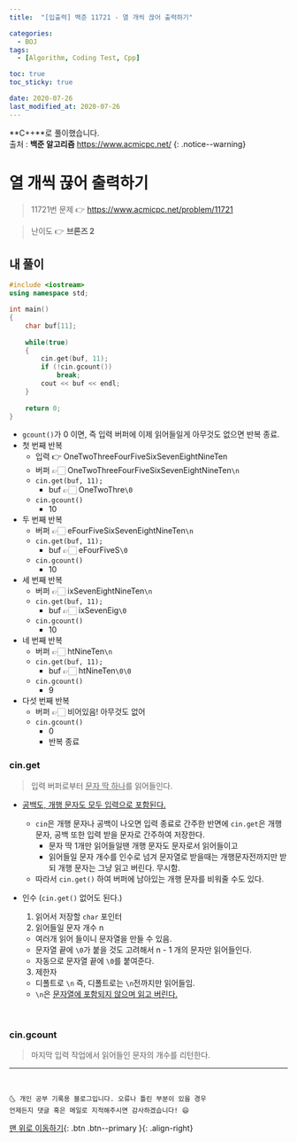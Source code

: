 ```yaml
---
title:  "[입출력] 백준 11721 - 열 개씩 끊어 출력하기" 

categories:
  - BOJ
tags:
  - [Algorithm, Coding Test, Cpp]

toc: true
toc_sticky: true

date: 2020-07-26
last_modified_at: 2020-07-26
---
```


**C++**로 풀이했습니다.  
출처 : **백준 알고리즘** <https://www.acmicpc.net/>
{: .notice--warning}




# 열 개씩 끊어 출력하기

> 11721번 문제 👉 <https://www.acmicpc.net/problem/11721>

> 난이도 👉 **브론즈 2**

## 내 풀이

```cpp
#include <iostream>
using namespace std;

int main()
{
    char buf[11]; 
    
    while(true)
    {
        cin.get(buf, 11);
        if (!cin.gcount())
            break;
        cout << buf << endl;
    }
    
    return 0;
}
```
- `gcount()`가 0 이면, 즉 입력 버퍼에 이제 읽어들일게 아무것도 없으면 반복 종료.
- 첫 번째 반복
  - 입력 👉 OneTwoThreeFourFiveSixSevenEightNineTen
  - 버퍼 👉🏻 OneTwoThreeFourFiveSixSevenEightNineTen`\n`
  - `cin.get(buf, 11);`
    - buf 👉🏻 OneTwoThre`\0`
  - `cin.gcount()`
    - 10
- 두 번째 반복
  - 버퍼 👉🏻 eFourFiveSixSevenEightNineTen`\n`
  - `cin.get(buf, 11);`
    - buf 👉🏻 eFourFiveS`\0`
  - `cin.gcount()`
    - 10
- 세 번째 반복
  - 버퍼 👉🏻 ixSevenEightNineTen`\n`
  - `cin.get(buf, 11);`
    - buf 👉🏻 ixSevenEig`\0`
  - `cin.gcount()`
    - 10
- 네 번째 반복
  - 버퍼 👉🏻 htNineTen`\n`
  - `cin.get(buf, 11);`
    - buf 👉🏻 htNineTen`\0\0`
  - `cin.gcount()`
    - 9
- 다섯 번째 반복
  - 버퍼 👉🏻 비어있음! 아무것도 없어
  - `cin.gcount()`
    - 0
    - 반복 종료

### cin.get

> 입력 버퍼로부터 <u>문자 딱 하나</u>를 읽어들인다. 

- <u>공백도, 개행 문자도 모두 입력으로 포함된다.</u>
  - `cin`은 개행 문자나 공백이 나오면 입력 종료로 간주한 반면에 `cin.get`은 개행 문자, 공백 또한 입력 받을 문자로 간주하여 저장한다.
    - 문자 딱 1개만 읽어들일땐 개행 문자도 문자로서 읽어들이고
    - 읽어들일 문자 개수를 인수로 넘겨 문자열로 받을때는 개행문자전까지만 받되 개행 문자는 그냥 읽고 버린다. 무시함. 
  - 따라서 `cin.get()` 하여 버퍼에 남아있는 개행 문자를 비워줄 수도 있다.

- 인수 (`cin.get()` 없어도 된다.)
  1. 읽어서 저장할 `char` 포인터 
  2. 읽어들일 문자 개수 n
    - 여러개 읽어 들이니 문자열을 만들 수 있음.
    - 문자열 끝에 `\0`가 붙을 것도 고려해서 n - 1 개의 문자만 읽어들인다.
    - 자동으로 문자열 끝에 `\0`를 붙여준다.
  3. 제한자
    - 디폴트로 `\n` 즉, 디폴트로는 `\n`전까지만 읽어들임.
    - `\n`은 <u>문자열에 포함되지 않으며 읽고 버린다.</u>

<br>

### cin.gcount

> 마지막 입력 작업에서 읽어들인 문자의 개수를 리턴한다.

***
<br>

    🌜 개인 공부 기록용 블로그입니다. 오류나 틀린 부분이 있을 경우 
    언제든지 댓글 혹은 메일로 지적해주시면 감사하겠습니다! 😄

[맨 위로 이동하기](#){: .btn .btn--primary }{: .align-right}